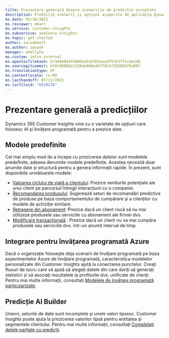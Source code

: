 ```yaml
---
title: Prezentare generală despre scenariile de predicție acceptate
description: Predicție scenarii și opțiuni acoperite de aplicația Dynamics 365 Customer Insights.
ms.date: 05/18/2021
ms.reviewer: mhart
ms.service: customer-insights
ms.subservice: audience-insights
ms.topic: get-started
author: zacookmsft
ms.author: zacook
manager: shellyha
ms.custom: intro-internal
ms.openlocfilehash: b73046844f6009a2b163b5eaadf5f63f75cda1d8
ms.sourcegitcommit: b78c9680b213204e6b0ed47f0147205083f6a98f
ms.translationtype: HT
ms.contentlocale: ro-RO
ms.lasthandoff: 07/12/2021
ms.locfileid: "6539176"
---
```

# <a name="predictions-overview"></a>Prezentare generală a predicțiilor

Dynamics 365 Customer Insights vine cu o varietate de opțiuni care folosesc AI și învățare programată pentru a prezice date. 

## <a name="out-of-box-models"></a>Modele predefinite

Cel mai simplu mod de a începe cu prezicerea datelor sunt modelele predefinite, adesea denumite modele predefinite. Acestea necesită doar anumite date și structură pentru a genera informații rapide. În prezent, sunt disponibile următoarele modele: 
- [Valoarea ciclului de viață a clientului](predict-customer-lifetime-value.md): Prezice veniturile potențiale ale unui client pe parcursul întregii interacțiuni cu o companie. 
- [Recomandarea produsului](predict-product-recommendation.md): Sugerează seturi de recomandări predictive de produse pe baza comportamentului de cumpărare și a clienților cu modele de achiziție similare.
- [Retragere din abonament](predict-subscription-churn.md): Prezice dacă un client riscă să nu mai utilizeze produsele sau serviciile cu abonament ale firmei dvs.
- [Modificare tranzacțională](predict-transactional-churn.md) : Prezice dacă un client nu va mai cumpăra produsele sau serviciile dvs. într-un anumit interval de timp.

## <a name="azure-machine-learning-integration"></a>Integrare pentru învățarea programată Azure

Dacă o organizație folosește deja scenarii de învățare programată pe baza experimentelor Azure de învățare programată, caracteristica modelelor personalizate din Customer Insights ajută la conectarea punctelor. Creați fluxuri de lucru care vă ajută să alegeți datele din care doriți să generați statistici și să asociați rezultatele la profilurile dvs. unificate de clienți. Pentru mai multe informații, consultați [Modelele de învățare programată particularizate](custom-models.md).

## <a name="ai-builder-prediction"></a>Predicție AI Builder

Uneori, seturile de date sunt incomplete și unele valori lipsesc. Customer Insights poate ajuta la prezicerea valorilor lipsă pentru entitatea și segmentele clientului. Pentru mai multe informații, consultați [Completați datele parțiale cu predicții](predictions.md).
